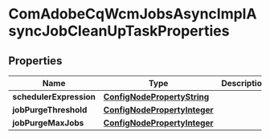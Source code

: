 
# ComAdobeCqWcmJobsAsyncImplAsyncJobCleanUpTaskProperties

## Properties
Name | Type | Description | Notes
------------ | ------------- | ------------- | -------------
**schedulerExpression** | [**ConfigNodePropertyString**](ConfigNodePropertyString.md) |  |  [optional]
**jobPurgeThreshold** | [**ConfigNodePropertyInteger**](ConfigNodePropertyInteger.md) |  |  [optional]
**jobPurgeMaxJobs** | [**ConfigNodePropertyInteger**](ConfigNodePropertyInteger.md) |  |  [optional]




